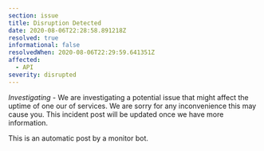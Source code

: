 ```yaml
---
section: issue
title: Disruption Detected
date: 2020-08-06T22:28:58.891218Z
resolved: true
informational: false
resolvedWhen: 2020-08-06T22:29:59.641351Z
affected:
  - API
severity: disrupted
---
```

*Investigating* - We are investigating a potential issue that might affect the uptime of one our of services. We are sorry for any inconvenience this may cause you. This incident post will be updated once we have more information.

This is an automatic post by a monitor bot.
        